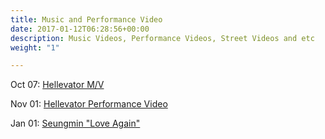 ```yaml
---
title: Music and Performance Video
date: 2017-01-12T06:28:56+00:00
description: Music Videos, Performance Videos, Street Videos and etc
weight: "1"

---
```

Oct 07:	[Hellevator M/V](https://youtu.be/AdfIfFGCqgo)

Nov 01:	[Hellevator Performance Video](https://www.vlive.tv/video/46525)

Jan 01: [Seungmin "Love Again"]()